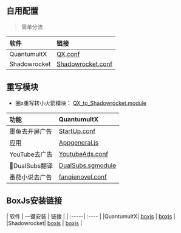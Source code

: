 ## 自用配置
> 简单分流

| 软件 | 链接 |
| :-----| :---- |
|QuantumultX|  [QX.conf](https://raw.githubusercontent.com/wztt7/rules/main/QuantumultX/QX.conf) |
|Shadowrocket|  [Shadowrocket.conf](https://raw.githubusercontent.com/wztt7/rules/main/Shadowrocket/Shadowrocket.conf) |


## 重写模块
* 圈x重写转小火箭模块： [QX_to_Shadowrocket.module](https://raw.githubusercontent.com/wztt7/rules/main/Shadowrocket/Module/QX_to_Shadowrocket.module)

| 功能 | QuantumultX |
| :-----| :---- |
|墨鱼去开屏广告|  [StartUp.conf](https://raw.githubusercontent.com/ddgksf2013/Rewrite/master/AdBlock/StartUp.conf) |
|应用|  [Appgeneral.js](https://raw.githubusercontent.com/wztt7/rules/main/QuantumultX/Rewrite/Appgeneral.js) |
|YouTube去广告|  [YoutubeAds.conf](https://raw.githubusercontent.com/ddgksf2013/Rewrite/master/AdBlock/YoutubeAds.conf) |
|🍿DualSubs翻译|  [DualSubs.sgmodule](https://raw.githubusercontent.com/wztt7/rules/main/QuantumultX/Rewrite/DualSubs.sgmodule) |
|番茄小说去广告|  [fanqienovel.conf](https://raw.githubusercontent.com/wztt7/rules/main/QuantumultX/Rewrite/fanqienovel.conf) |


## BoxJs安装链接

| 软件 | 一键安装 | 链接 |
| :-----| :---- |
|QuantumultX|  [boxjs](https://api.boxjs.app/quanx-install "🧰 BoxJs") |  [boxjs](https://github.com/chavyleung/scripts/raw/master/box/rewrite/boxjs.rewrite.quanx.conf "🧰 BoxJs") |
|Shadowrocket| [boxjs](http://api.boxjs.app/shadowrocket-install "🧰 BoxJs") | [boxjs](https://github.com/chavyleung/scripts/raw/master/box/rewrite/boxjs.rewrite.surge.sgmodule "🧰 BoxJs") |


